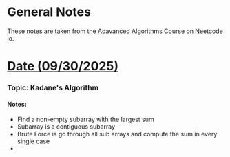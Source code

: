 # General Notes


These notes are taken from the Adavanced Algorithms Course on Neetcode io.

# <u> Date (09/30/2025) </u>

### Topic: Kadane's Algorithm
#### Notes: 

* Find a non-empty subarray with the largest sum
* Subarray is a contiguous subarray
* Brute Force is go through all sub arrays and compute the sum in every single case
* 
